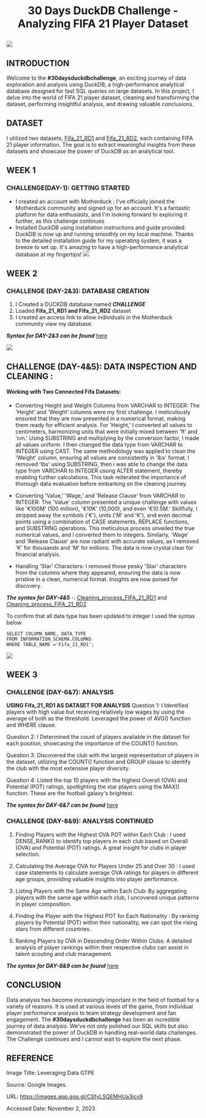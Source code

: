# <p align="center" >30 Days DuckDB Challenge - Analyzing FIFA 21 Player Dataset 
![](https://github.com/AnietieJohnson/FIFA21-DATASET-ANALYSIS-DUCKDB-SQL-/blob/main/DATA%20FOR%20FOOTBALL.jpg)

## INTRODUCTION
Welcome to the **#30daysduckdbchallenge**, an exciting journey of data exploration and analysis using DuckDB, a high-performance analytical database designed for fast SQL queries on large datasets. In this project, I delve into the world of FIFA 21 player dataset, cleaning and transforming the dataset, performing insightful analysis, and drawing valuable conclusions.

## DATASET
I utilized two datasets, [Fifa_21_RD1](https://github.com/AnietieJohnson/FIFA21-DATASET-ANALYSIS-DUCKDB-SQL-/blob/main/fifa21%20raw%20data1.csv) and [Fifa_21_RD2](https://github.com/AnietieJohnson/FIFA21-DATASET-ANALYSIS-DUCKDB-SQL-/blob/main/fifa21_raw_data2.csv), each containing FIFA 21 player information. The goal is to extract meaningful insights from these datasets and showcase the power of DuckDB as an analytical tool.

## WEEK 1 
### CHALLENGE(DAY-1): GETTING STARTED
- I created an account with Motherduck : I've officially joined the Motherduck community and signed up for an account. It's a fantastic platform for data enthusiasts, and I'm looking forward to exploring it further, as this challenge continues
- Installed DuckDB using installation instructions and guide provided: DuckDB is now up and running smoothly on my local machine. Thanks to the detailed installation guide for my operating system, it was a breeze to set up. It's amazing to have a high-performance analytical database at my fingertips! 
![](https://github.com/AnietieJohnson/FIFA21-DATASET-ANALYSIS-DUCKDB-SQL-/blob/main/duckdb%20profile.png)

## WEEK 2 
### CHALLENGE (DAY-2&3): DATABASE CREATION
1. I Created a DUCKDB database named **_CHALLENGE_**
2. Loaded **Fifa_21_RD1 and Fifa_21_RD2** dataset
3. I created an access link to allow individuals in the Motherduck community view my database.

**_Syntax for DAY-2&3 can be found_** [here](https://github.com/AnietieJohnson/FIFA21-DATASET-ANALYSIS-DUCKDB-SQL-/blob/main/CHALLENGE%20(DAY-2%263)-DATABASE%20CREATION.sql)

![](https://github.com/AnietieJohnson/FIFA21-DATASET-ANALYSIS-DUCKDB-SQL-/blob/main/Duckdb%20%20database.png)

## CHALLENGE (DAY-4&5): DATA INSPECTION AND CLEANING : 
#### Working with Two Connected Fifa Datasets:
- Converting Height and Weight Columns from VARCHAR to INTEGER:
The 'Height' and 'Weight' columns were my first challenge. I meticulously ensured that they are now presented in a numerical format, making them ready for efficient analysis. For 'Height,' I converted all values to centimeters, harmonizing units that were initially mixed between 'ft' and 'cm.' Using SUBSTRING and multiplying by the conversion factor, I made all values uniform. I then changed the data type from VARCHAR to INTEGER using CAST. The same methodology was applied to clean the 'Weight' column, ensuring all values are consistently in 'lbs' format. I removed 'lbs' using SUBSTRING, then i was able to change the data type from VARCHAR to INTEGER usong ALTER statement, thereby enabling further calculations. This task reiterated the importance of thorough data evaluation before embarking on the cleaning journey.

- Converting 'Value,' 'Wage,' and 'Release Clause' from VARCHAR to INTEGER: 
The 'Value' column presented a unique challenge with values like '€100M' (100 million), '€10K' (10,000), and even '€10.5M.' Skillfully, I stripped away the symbols ('€'), units ('M' and 'K'), and even decimal points using a combination of CASE statements, REPLACE functions, and SUBSTRING operations. This meticulous process unveiled the true numerical values, and I converted them to integers. Similarly, 'Wage' and 'Release Clause' are now radiant with accurate values, as I removed 'K' for thousands and 'M' for millions. The data is now crystal clear for financial analysis.

- Handling 'Star' Characters: 
I removed those pesky 'Star' characters from the columns where they appeared, ensuring the data is now pristine in a clean, numerical format. Insights are now poised for discovery.

 **_The syntax for DAY-4&5_** -: [Cleaning_process_FIFA_21_RD1](https://github.com/AnietieJohnson/FIFA21-DATASET-ANALYSIS-DUCKDB-SQL-/blob/main/CHALLENGE%20(DAY-4%265)-DATA%20%20CLEANING%20For%20FIFA_21_RD1.sql) and [Cleaning_process_FIFA_21_RD2](https://github.com/AnietieJohnson/FIFA21-DATASET-ANALYSIS-DUCKDB-SQL-/blob/main/CHALLENGE%20(DAY-4%265)-DATA%20CLEANING%20for%20fifa_21_RD2.sql)

To confirm that all data type has been updated to integer I used the syntax below
```
SELECT COLUMN_NAME, DATA_TYPE
FROM INFORMATION_SCHEMA.COLUMNS
WHERE TABLE_NAME ='Fifa_21_RD1';
```
![](https://github.com/AnietieJohnson/FIFA21-DATASET-ANALYSIS-DUCKDB-SQL-/blob/main/datatype%20change.png)

## WEEK 3 
### CHALLENGE (DAY-6&7): ANALYSIS

**USING  Fifa_21_RD1 AS DATASET FOR ANALYSIS**
Question 1: I Identified players with high value but receiving relatively low wages by using the average of both as the threshold. Leveraged the power of AVG() function and WHERE clause.

Question 2: I Determined the count of players available in the dataset for each position, showcasing the importance of the COUNT() function.

Question 3: Discovered the club with the largest representation of players in the dataset, utilizing the COUNT() function and GROUP clause to identify the club with the most extensive player diversity. 

Question 4: Listed the top 10 players with the highest Overall (OVA) and Potential (POT) ratings, spotlighting the star players using the MAX() function. These are the football galaxy's brightest. 

 **_The syntax for DAY-6&7 can be found_** [here](https://github.com/AnietieJohnson/FIFA21-DATASET-ANALYSIS-DUCKDB-SQL-/blob/main/CHALLENGE%20(DAY-6%267)-ANALYSIS.sql)


### CHALLENGE (DAY-8&9): ANALYSIS CONTINUED
1. Finding Players with the Highest OVA POT within Each Club :
I used DENSE_RANK() to identify top players in each club based on Overall (OVA) and Potential (POT) ratings. A great insight for clubs in player selection.

2. Calculating the Average OVA for Players Under 25 and Over 30 :
I used case statements to calculate average OVA ratings for players in different age groups, providing valuable insights into player performance.

3. Listing Players with the Same Age within Each Club: 
By aggregating players with the same age within each club, I uncovered unique patterns in player composition.

4. Finding the Player with the Highest POT for Each Nationality :
By ranking players by Potential (POT) within their nationality, we can spot the rising stars from different countries.

5. Ranking Players by OVA in Descending Order Within Clubs:
A detailed analysis of player rankings within their respective clubs can assist in talent scouting and club management.

 **_The syntax for DAY-8&9 can be found_** [here](https://github.com/AnietieJohnson/FIFA21-DATASET-ANALYSIS-DUCKDB-SQL-/blob/main/CHALLENGE%20(DAY-6%267)-ANALYSIS.sql)

 ## CONCLUSION
Data analysis has become increasingly important in the field of football for a variety of reasons. It is used at various levels of the game, from individual player performance analysis to team strategy development and fan engagement. The **#30daysduckdbchallenge** has been an incredible journey of data analysis. We've not only polished our SQL skills but also demonstrated the power of DuckDB in handling real-world data challenges. The Challenge continues and I cannot wait to explore the next phase.

## REFERENCE
Image Title: Leveraging Data GTPE

Source: Google Images. 

URL: https://images.app.goo.gl/CSfyLSQEMHUa3jcs9

Accessed Date: November 2, 2023
